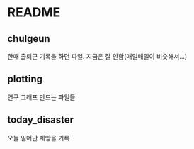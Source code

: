 # README
## chulgeun
한때 출퇴근 기록을 하던 파일. 지금은 잘 안함(매일매일이 비슷해서...)

## plotting
연구 그래프 만드는 파일들

## today_disaster
오늘 일어난 재앙을 기록

